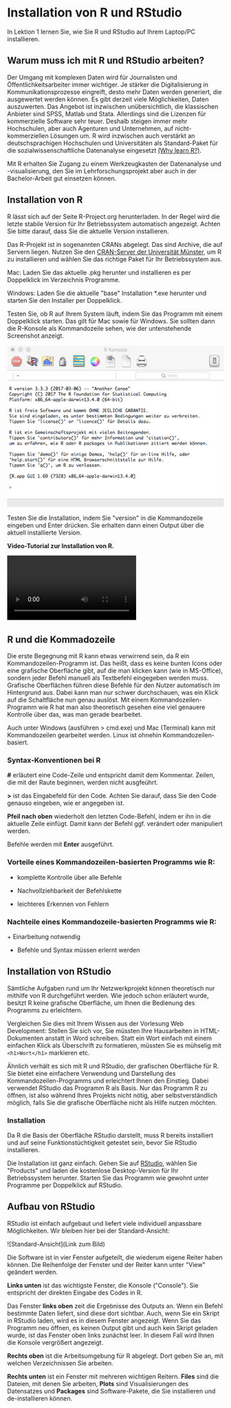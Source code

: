 # Installation von R und RStudio
In Lektion 1 lernen Sie, wie Sie R und RStudio auf Ihrem Laptop/PC installieren.
## Warum muss ich mit R und RStudio arbeiten?
Der Umgang mit komplexen Daten wird für Journalisten und Öffentlichkeitsarbeiter immer wichtiger. Je stärker die Digitalisierung in Kommunikationsprozesse eingreift, desto mehr Daten werden generiert, die ausgewertet werden können.
Es gibt derzeit viele Möglichkeiten, Daten auszuwerten. Das Angebot ist inzwischen unübersichtlich, die klassischen Anbieter sind SPSS, Matlab und Stata. Allerdings sind die Lizenzen für kommerzielle Software sehr teuer. Deshalb steigen immer mehr Hochschulen, aber auch Agenturen und Unternehmen, auf nicht-kommerziellen Lösungen um. R wird inzwischen auch verstärkt an deutschsprachigen Hochschulen und Universitäten als Standard-Paket für die sozialwissenschaftliche Datenanalyse eingesetzt [(Why learn R?)](http://www.northeastern.edu/levelblog/2016/05/17/why-learn-r/).

Mit R erhalten Sie Zugang zu einem Werkzeugkasten der Datenanalyse und -visualisierung, den Sie im Lehrforschungsprojekt aber auch in der Bachelor-Arbeit gut einsetzen können.

## Installation von R
R lässt sich auf der Seite R-Project.org herunterladen. In der Regel wird die letzte stabile Version für Ihr Betriebssystem automatisch angezeigt. Achten Sie bitte darauf, dass Sie die aktuelle Version installieren.

Das R-Projekt ist in sogenannten CRANs abgelegt. Das sind Archive, die auf Servern liegen. Nutzen Sie den [CRAN-Server der Universität Münster](https://cran.uni-muenster.de/), um R zu installieren und wählen Sie das richtige Paket für Ihr Betriebssystem aus.

Mac: Laden Sie das aktuelle .pkg herunter und installieren es per Doppelklick im Verzeichnis Programme.

Windows: Laden Sie die aktuelle "base" Installation *.exe herunter und starten Sie den Installer per Doppelklick.

Testen Sie, ob R auf Ihrem System läuft, indem Sie das Programm mit einem Doppelklick starten. Das gilt für Mac sowie für Windows. Sie sollten dann die R-Konsole als Kommandozeile sehen, wie der untenstehende Screenshot anzeigt.

![R Konsole](/00_images/RKonsole.png)

Testen Sie die Installation, indem Sie "version" in die Kommandozeile eingeben und Enter drücken. Sie erhalten dann einen Output über die aktuell installierte Version.

**Video-Tutorial zur Installation von R.**

![R Konsole](/00_images/InstallationVideo.mp4)

## R und die Kommadozeile
Die erste Begegnung mit R kann etwas verwirrend sein, da R ein Kommandozeilen-Programm ist. Das heißt, dass es keine bunten Icons oder eine grafische Oberfläche gibt, auf die man klicken kann (wie in MS-Office), sondern jeder Befehl manuell als Textbefehl eingegeben werden muss. Grafische Oberflächen führen diese Befehle für den Nutzer automatisch im Hintergrund aus. Dabei kann man nur schwer durchschauen, was ein Klick auf die Schaltfläche nun genau auslöst. Mit einem Kommandozeilen-Programm wie R hat man also theoretisch gesehen eine viel genauere Kontrolle über das, was man gerade bearbeitet.

Auch unter Windows (ausführen > cmd.exe) und Mac (Terminal) kann mit Kommandozeilen gearbeitet werden. Linux ist ohnehin Kommandozeilen-basiert.

### Syntax-Konventionen bei R
**#** erläutert eine Code-Zeile und entspricht damit dem Kommentar. Zeilen, die mit der Raute beginnen, werden nicht ausgfeührt.

**>** ist das Eingabefeld für den Code. Achten Sie darauf, dass Sie den Code genauso eingeben, wie er angegeben ist.

**Pfeil nach oben** wiederholt den letzten Code-Befehl, indem er ihn in die aktuelle Zeile einfügt. Damit kann der Befehl ggf. verändert oder manipuliert werden.

Befehle werden mit **Enter** ausgeführt.

### Vorteile eines Kommandozeilen-basierten Programms wie R:
+ komplette Kontrolle über alle Befehle

+ Nachvollziehbarkeit der Befehlskette

+ leichteres Erkennen von Fehlern
### Nachteile eines Kommandozeile-basierten Programms wie R:
+ Einarbeitung notwendig

+ Befehle und Syntax müssen erlernt werden

## Installation von RStudio
Sämtliche Aufgaben rund um Ihr Netzwerkprojekt können theoretisch nur mithilfe von R durchgeführt werden. Wie jedoch schon erläutert wurde, besitzt R keine grafische Oberfläche, um Ihnen die Bedienung des Programms zu erleichtern.

Vergleichen Sie dies mit Ihrem Wissen aus der Vorlesung Web Development: Stellen Sie sich vor, Sie müssten Ihre Hausarbeiten in HTML-Dokumenten anstatt in Word schreiben. Statt ein Wort einfach mit einem einfachen Klick als Überschrift zu formatieren, müssten Sie es mühselig mit `<h1>Wort</h1>` markieren etc.

Ähnlich verhält es sich mit R und RStudio, der grafischen Oberfläche für R. Sie bietet eine einfachere Verwendung und Darstellung des Kommandozeilen-Programms und erleichtert Ihnen den Einstieg. Dabei verwendet RStudio das Programm R als Basis. Nur das Programm R zu öffnen, ist also während Ihres Projekts nicht nötig, aber selbstverständlich möglich, falls Sie die grafische Oberfläche nicht als Hilfe nutzen möchten.

### Installation
Da R die Basis der Oberfläche RStudio darstellt, muss R bereits installiert und auf seine Funktionstüchtigkeit getestet sein, bevor Sie RStudio installieren.

Die Installation ist ganz einfach. Gehen Sie auf [RStudio](https://www.rstudio.com/), wählen Sie "Products" und laden die kostenlose Desktop-Version für Ihr Betriebssystem herunter. Starten Sie das Programm wie gewohnt unter Programme per Doppelklick auf RStudio.

## Aufbau von RStudio
RStudio ist einfach aufgebaut und liefert viele individuell anpassbare Möglichkeiten. Wir bleiben hier bei der Standard-Ansicht:

![Standard-Ansicht](Link zum Bild)

Die Software ist in vier Fenster aufgeteilt, die wiederum eigene Reiter haben können. Die Reihenfolge der Fenster und der Reiter kann unter "View" geändert werden.

**Links unten** ist das wichtigste Fenster, die Konsole ("Console"). Sie entspricht der direkten Eingabe des Codes in R.

Das Fenster **links oben** zeit die Ergebnisse des Outputs an. Wenn ein Befehl bestimmte Daten liefert, sind diese dort sichtbar. Auch, wenn Sie ein Skript in RStudio laden, wird es in diesem Fenster angezeigt. Wenn Sie das Programm neu öffnen, es keinen Output gibt und auch kein Skript geladen wurde, ist das Fenster oben links zunächst leer. In diesem Fall wird Ihnen die Konsole vergrößert angezeigt.

**Rechts oben** ist die Arbeitsumgebung für R abgelegt. Dort geben Sie an, mit welchen Verzeichnissen Sie arbeiten.

**Rechts unten** ist ein Fenster mit mehreren wichtigen Reitern. **Files** sind die Dateien, mit denen Sie arbeiten, **Plots** sind Visualisierungen des Datensatzes und **Packages** sind Software-Pakete, die Sie installieren und de-installieren können.
